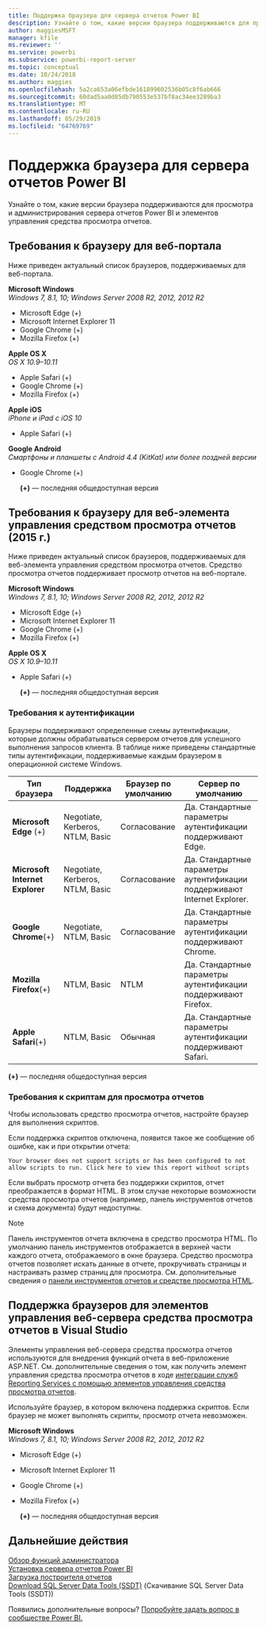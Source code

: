 ```yaml
---
title: Поддержка браузера для сервера отчетов Power BI
description: Узнайте о том, какие версии браузера поддерживаются для просмотра и администрирования сервера отчетов Power BI и элементов управления средства просмотра отчетов.
author: maggiesMSFT
manager: kfile
ms.reviewer: ''
ms.service: powerbi
ms.subservice: powerbi-report-server
ms.topic: conceptual
ms.date: 10/24/2018
ms.author: maggies
ms.openlocfilehash: 5a2ca653a06efbde161899602536b05c8f6ab666
ms.sourcegitcommit: 60dad5aa0d85db790553e537bf8ac34ee3289ba3
ms.translationtype: MT
ms.contentlocale: ru-RU
ms.lasthandoff: 05/29/2019
ms.locfileid: "64769769"
---
```

# <a name="browser-support-for-power-bi-report-server"></a>Поддержка браузера для сервера отчетов Power BI
Узнайте о том, какие версии браузера поддерживаются для просмотра и администрирования сервера отчетов Power BI и элементов управления средства просмотра отчетов.

## <a name="browser-requirements-for-the-web-portal"></a>Требования к браузеру для веб-портала
Ниже приведен актуальный список браузеров, поддерживаемых для веб-портала.

**Microsoft Windows**  
*Windows 7, 8.1, 10; Windows Server 2008 R2, 2012, 2012 R2*

* Microsoft Edge (+)
* Microsoft Internet Explorer 11
* Google Chrome (+)
* Mozilla Firefox (+)

**Apple OS X**  
*OS X 10.9–10.11*

* Apple Safari (+)
* Google Chrome (+)
* Mozilla Firefox (+)

**Apple iOS**  
*iPhone и iPad с iOS 10*

* Apple Safari (+)

**Google Android**  
*Смартфоны и планшеты с Android 4.4 (KitKat) или более поздней версии*

* Google Chrome (+)
  
  **(+)** — последняя общедоступная версия

## <a name="browser-requirements-for-the-report-viewer-web-control-2015"></a>Требования к браузеру для веб-элемента управления средством просмотра отчетов (2015 г.)
Ниже приведен актуальный список браузеров, поддерживаемых для веб-элемента управления средством просмотра отчетов. Средство просмотра отчетов поддерживает просмотр отчетов на веб-портале.

**Microsoft Windows**  
*Windows 7, 8.1, 10; Windows Server 2008 R2, 2012, 2012 R2*

* Microsoft Edge (+)
* Microsoft Internet Explorer 11
* Google Chrome (+)
* Mozilla Firefox (+)

**Apple OS X**  
*OS X 10.9–10.11*

* Apple Safari (+)
  
  **(+)** — последняя общедоступная версия

### <a name="authentication-requirements"></a>Требования к аутентификации
Браузеры поддерживают определенные схемы аутентификации, которые должны обрабатываться сервером отчетов для успешного выполнения запросов клиента. В таблице ниже приведены стандартные типы аутентификации, поддерживаемые каждым браузером в операционной системе Windows.

| **Тип браузера** | **Поддержка** | **Браузер по умолчанию** | **Сервер по умолчанию** |
| --- | --- | --- | --- |
| **Microsoft Edge** (+) |Negotiate, Kerberos, NTLM, Basic |Согласование |Да. Стандартные параметры аутентификации поддерживают Edge. |
| **Microsoft Internet Explorer** |Negotiate, Kerberos, NTLM, Basic |Согласование |Да. Стандартные параметры аутентификации поддерживают Internet Explorer. |
| **Google Chrome**(+) |Negotiate, NTLM, Basic |Согласование |Да. Стандартные параметры аутентификации поддерживают Chrome. |
| **Mozilla Firefox**(+) |NTLM, Basic |NTLM |Да. Стандартные параметры аутентификации поддерживают Firefox. |
| **Apple Safari**(+) |NTLM, Basic |Обычная |Да. Стандартные параметры аутентификации поддерживают Safari. |

 **(+)** — последняя общедоступная версия

### <a name="script-requirements-for-viewing-reports"></a>Требования к скриптам для просмотра отчетов
Чтобы использовать средство просмотра отчетов, настройте браузер для выполнения скриптов.

Если поддержка скриптов отключена, появится такое же сообщение об ошибке, как и при открытии отчета:

```
Your browser does not support scripts or has been configured to not allow scripts to run. Click here to view this report without scripts
```

 Если выбрать просмотр отчета без поддержки скриптов, отчет преображается в формат HTML. В этом случае некоторые возможности средства просмотра отчетов (например, панель инструментов отчетов и схема документа) будут недоступны.

> [!NOTE]
> Панель инструментов отчета включена в средство просмотра HTML. По умолчанию панель инструментов отображается в верхней части каждого отчета, отображаемого в окне браузера. Средство просмотра отчетов позволяет искать данные в отчете, прокручивать страницы и настраивать размер страниц для просмотра. См. дополнительные сведения о [панели инструментов отчетов и средстве просмотра HTML](https://docs.microsoft.com/sql/reporting-services/html-viewer-and-the-report-toolbar).
> 
> 

## <a name="browser-support-for-report-viewer-web-server-controls-in-visual-studio"></a>Поддержка браузеров для элементов управления веб-сервера средства просмотра отчетов в Visual Studio
Элементы управления веб-сервера средства просмотра отчетов используются для внедрения функций отчета в веб-приложение ASP.NET. См. дополнительные сведения о том, как получить элемент управления средства просмотра отчетов в ходе [интеграции служб Reporting Services с помощью элементов управления средства просмотра отчетов](https://docs.microsoft.com/sql/reporting-services/application-integration/integrating-reporting-services-using-reportviewer-controls-get-started).

Используйте браузер, в котором включена поддержка скриптов. Если браузер не может выполнять скрипты, просмотр отчета невозможен.

**Microsoft Windows**  
*Windows 7, 8.1, 10; Windows Server 2008 R2, 2012, 2012 R2*

* Microsoft Edge (+)
* Microsoft Internet Explorer 11
* Google Chrome (+)
* Mozilla Firefox (+)
  
  **(+)** — последняя общедоступная версия

## <a name="next-steps"></a>Дальнейшие действия
[Обзор функций администратора](admin-handbook-overview.md)  
[Установка сервера отчетов Power BI](install-report-server.md)  
[Загрузка построителя отчетов](https://www.microsoft.com/download/details.aspx?id=53613)  
[Download SQL Server Data Tools (SSDT)](http://go.microsoft.com/fwlink/?LinkID=616714) (Скачивание SQL Server Data Tools (SSDT))

Появились дополнительные вопросы? [Попробуйте задать вопрос в сообществе Power BI.](https://community.powerbi.com/)

